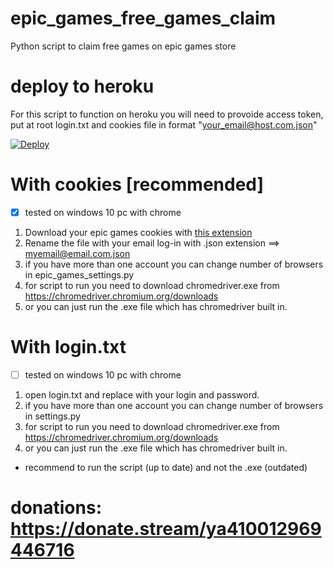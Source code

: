 # epic_games_free_games_claim
Python script to claim free games on epic games store

# deploy to heroku
For this script to function on heroku you will need to provoide access token,  
put at root login.txt and cookies file in format "your_email@host.com.json"  
  
[![Deploy](https://www.herokucdn.com/deploy/button.svg)](https://heroku.com/deploy)

# With cookies [recommended]
- [x] tested on windows 10 pc with chrome
1. Download your epic games cookies with [this extension](https://chrome.google.com/webstore/detail/nmckokihipjgplolmcmjakknndddifde)
2. Rename the file with your email log-in with .json extension ==> myemail@email.com.json
3. if you have more than one account you can change number of browsers in epic_games_settings.py
4. for script to run you need to download chromedriver.exe from https://chromedriver.chromium.org/downloads
5. or you can just run the .exe file which has chromedriver built in.

# With login.txt
- [ ] tested on windows 10 pc with chrome
1. open login.txt and replace with your login and password.
2. if you have more than one account you can change number of browsers in settings.py
3. for script to run you need to download chromedriver.exe from https://chromedriver.chromium.org/downloads
4. or you can just run the .exe file which has chromedriver built in.

* recommend to run the script (up to date) and not the .exe (outdated)

# donations: https://donate.stream/ya410012969446716
